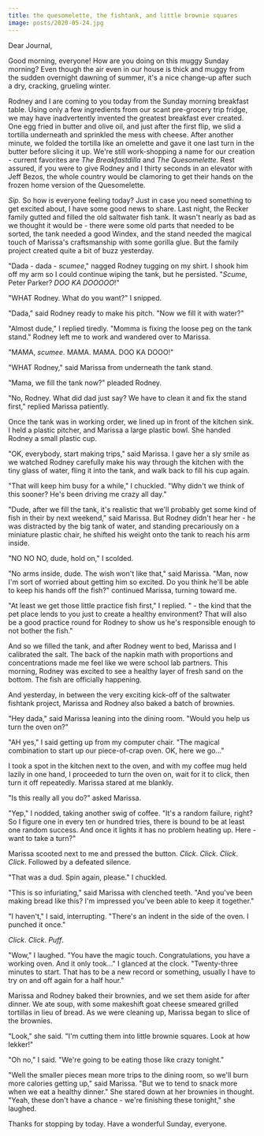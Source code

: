 ```yaml
---
title: the quesomelette, the fishtank, and little brownie squares
image: posts/2020-05-24.jpg
---
```


Dear Journal,

Good morning, everyone!  How are you doing on this muggy Sunday
morning?  Even though the air even in our house is thick and muggy
from the sudden overnight dawning of summer, it's a nice change-up
after such a dry, cracking, grueling winter.

Rodney and I are coming to you today from the Sunday morning breakfast
table.  Using only a few ingredients from our scant pre-grocery trip
fridge, we may have inadvertently invented the greatest breakfast ever
created.  One egg fried in butter and olive oil, and just after the
first flip, we slid a tortilla underneath and sprinkled the mess with
cheese.  After another minute, we folded the tortilla like an omelette
and gave it one last turn in the butter before slicing it up.  We're
still work-shopping a name for our creation - current favorites are
_The Breakfastdilla_ and _The Quesomelette_.  Rest assured, if you
were to give Rodney and I thirty seconds in an elevator with Jeff
Bezos, the whole country would be clamoring to get their hands on the
frozen home version of the Quesomelette.

_Sip._ So how is everyone feeling today?  Just in case you need
something to get excited about, I have some good news to share.  Last
night, the Recker family gutted and filled the old saltwater fish
tank.  It wasn't nearly as bad as we thought it would be - there were
some old parts that needed to be sorted, the tank needed a good
Windex, and the stand needed the magical touch of Marissa's
craftsmanship with some gorilla glue.  But the family project created
quite a bit of buzz yesterday.

"Dada - dada - _scumee_," nagged Rodney tugging on my shirt.  I shook
him off my arm so I could continue wiping the tank, but he persisted.
"_Scume_, Peter Parker?  _DOO KA DOOOOO_!"

"WHAT Rodney.  What do you want?" I snipped.

"Dada," said Rodney ready to make his pitch.  "Now we fill it with
water?"

"Almost dude," I replied tiredly.  "Momma is fixing the loose peg on
the tank stand."  Rodney left me to work and wandered over to Marissa.

"MAMA, _scumee_.  MAMA.  MAMA.  DOO KA DOOO!"

"WHAT Rodney," said Marissa from underneath the tank stand.

"Mama, we fill the tank now?" pleaded Rodney.

"No, Rodney.  What did dad just say?  We have to clean it and fix the
stand first," replied Marissa patiently.

Once the tank was in working order, we lined up in front of the
kitchen sink.  I held a plastic pitcher, and Marissa a large plastic
bowl.  She handed Rodney a small plastic cup.

"OK, everybody, start making trips," said Marissa.  I gave her a sly
smile as we watched Rodney carefully make his way through the kitchen
with the tiny glass of water, fling it into the tank, and walk back to
fill his cup again.

"That will keep him busy for a while," I chuckled.  "Why didn't we
think of this sooner?  He's been driving me crazy all day."

"Dude, after we fill the tank, it's realistic that we'll probably get
some kind of fish in their by next weekend," said Marissa.  But Rodney
didn't hear her - he was distracted by the big tank of water, and
standing precariously on a miniature plastic chair, he shifted his
weight onto the tank to reach his arm inside.

"NO NO NO, dude, hold on," I scolded.

"No arms inside, dude.  The wish won't like that," said Marissa.
"Man, now I'm sort of worried about getting him so excited.  Do you
think he'll be able to keep his hands off the fish?" continued
Marissa, turning toward me.

"At least we get those little practice fish first," I replied.  " -
the kind that the pet place lends to you just to create a healthy
environment?  That will also be a good practice round for Rodney to
show us he's responsible enough to not bother the fish."

And so we filled the tank, and after Rodney went to bed, Marissa and I
calibrated the salt.  The back of the napkin math with proportions and
concentrations made me feel like we were school lab partners.  This
morning, Rodney was excited to see a healthy layer of fresh sand on
the bottom.  The fish are officially happening.

And yesterday, in between the very exciting kick-off of the saltwater
fishtank project, Marissa and Rodney also baked a batch of brownies.

"Hey dada," said Marissa leaning into the dining room.  "Would you
help us turn the oven on?"

"AH yes," I said getting up from my computer chair.  "The magical
combination to start up our piece-of-crap oven.  OK, here we go..."

I took a spot in the kitchen next to the oven, and with my coffee mug
held lazily in one hand, I proceeded to turn the oven on, wait for it
to click, then turn it off repeatedly.  Marissa stared at me blankly.

"Is this really all you do?" asked Marissa.

"Yep," I nodded, taking another swig of coffee.  "It's a random
failure, right?  So I figure one in every ten or hundred tries, there
is bound to be at least one random success.  And once it lights it has
no problem heating up.  Here - want to take  a turn?"

Marissa scooted next to me and pressed the button.  _Click_.  _Click_.
_Click_.  _Click_.  Followed by a defeated silence.

"That was a dud.  Spin again, please." I chuckled.

"This is so infuriating," said Marissa with clenched teeth.  "And
you've been making bread like this?  I'm impressed you've been able to
keep it together."

"I haven't," I said, interrupting.  "There's an indent in the side of
the oven.  I punched it once."

_Click_.  _Click_.  _Puff_.

"Wow," I laughed.  "You have the magic touch.  Congratulations, you
have a working oven.  And it only took..." I glanced at the clock.
"Twenty-three minutes to start.  That has to be a new record or
something, usually I have to try on and off again for a half hour."

Marissa and Rodney baked their brownies, and we set them aside for
after dinner.  We ate soup, with some makeshift goat cheese smeared
grilled tortillas in lieu of bread.  As we were cleaning up, Marissa
began to slice of the brownies.

"Look," she said.  "I'm cutting them into little brownie squares.
Look at how lekker!"

"Oh no," I said.  "We're going to be eating those like crazy tonight."

"Well the smaller pieces mean more trips to the dining room, so we'll
burn more calories getting up," said Marissa.  "But we to tend to
snack more when we eat a healthy dinner."  She stared down at her
brownies in thought.  "Yeah, these don't have a chance - we're
finishing these tonight," she laughed.

Thanks for stopping by today.  Have a wonderful Sunday, everyone.

